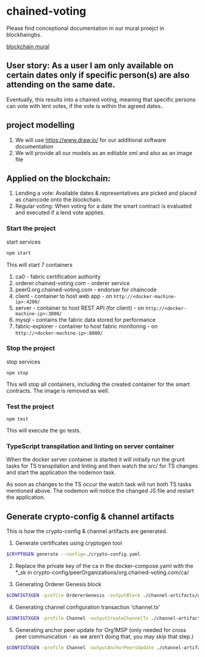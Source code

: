 # chained-voting

Please find conceptional documentation in our mural proejct in blockhaingbs.

[blockchain mural](https://app.mural.ly/t/blockchaingbs7092/m/blockchaingbs7092/1493976234740)

## User story: As a user I am only available on certain dates only if specific person(s) are also attending on the same date.

Eventually, this results into a chained voting, meaning that specific persons can vote with lent votes, if the vote is within the agreed dates..

## project modelling

 1. We will use https://www.draw.io/ for our additional software documentation
 2. We will provide all our models as an editable xml and also as an image file

## Applied on the blockchain:

 1. Lending a vote: Available dates & representatives are picked and placed as chaincode onto the blockchain.
 2. Regular voting: When voting for a date the smart contract is evaluated and executed if a lend vote applies.

### Start the project

start services

```bash
npm start
```

This will start 7 containers

1. ca0 - fabric certification authority
2. orderer.chained-voting.com - orderer service
3. peer0.org.chained-voting.com - endorser for chaincode
4. client - container to host web app - on `http://<docker-machine-ip>:4200/`
5. server - container to host REST API (for client) - on `http://<docker-machine-ip>:3000/`
6. mysql - contains the fabric data stored for performance
7. fabric-explorer - container to host fabric monitoring - on `http://<docker-machine-ip>:8080/`

### Stop the project

stop services

```
npm stop
```
This will stop all containers, including the created container for the smart contracts. The image is removed as well.

### Test the project
```
npm test
```
This will execute the go tests.


### TypeScript transpilation and linting on server container

When the docker server container is started it will initially run the grunt tasks for TS transpilation and linting and then watch the src/ for TS changes and start the application the nodemon task.

As soon as changes to the TS occur the watch task will run both TS tasks mentioned above. The nodemon will notice the changed JS file and restart the application.

## Generate crypto-config & channel artifacts
This is how the crypto-config & channel artifacts are generated.

1. Generate certificates using cryptogen tool
```bash
$CRYPTOGEN generate --config=./crypto-config.yaml
```

2. Replace the private key of the ca in the docker-compose.yaml with the *_sk in  crypto-config/peerOrganizations/org.chained-voting.com/ca/

3. Generating Orderer Genesis block
```bash
$CONFIGTXGEN -profile OrdererGenesis -outputBlock ./channel-artifacts/genesis.block
```

4. Generating channel configuration transaction 'channel.tx'
```bash
$CONFIGTXGEN -profile Channel -outputCreateChannelTx ./channel-artifacts/channel.tx -channelID default
```

5. Generating anchor peer update for Org1MSP (only needed for cross peer communication - as we aren't doing that, you may skip that step.)
```bash
$CONFIGTXGEN -profile Channel -outputAnchorPeersUpdate ./channel-artifacts/OrgMSPanchors.tx -channelID default -asOrg OrgMSP
```
